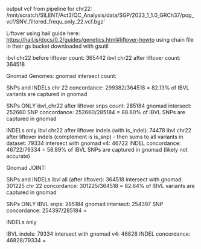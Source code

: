 output vcf from pipeline for chr22: /mnt/scratch/SILENT/Act3/QC_Analysis/data/SGP/2023_1_1.0_GRCh37/pop_vcf/SNV_filtered_frequ_only_22.vcf.bgz'

Liftover using hail
guide here: https://hail.is/docs/0.2/guides/genetics.html#liftover-howto
using chain file in their gs bucket downloaded with gsutil

ibvl chr22 before liftover count:  365442
ibvl chr22 after liftover count:  364518


Gnomad Genomes:
gnomad intersect count: 

SNPs and INDELs
chr 22 concordance: 299382/364518 = 82.13% of IBVL variants are captured in gnomad

SNPs ONLY
ibvl_chr22 after liftover snps count: 285184
gnomad intersect: 252660
SNP concordance: 252660/285184 = 88.60% of IBVL SNPs are captured in gnomad


INDELs only
ibvl chr22 after liftover indels (with is_indel): 74478
ibvl chr22 after liftover indels (complement is is_snp) - then sums to all variants in dataset: 79334
intersect with gnomad v4: 46722
INDEL concordance: 46722/79334 = 58.89% of IBVL SNPs are captured in gnomad (likely not accurate)


Gnomad JOINT:

SNPs and INDELs
ibvl all (after liftover): 364518
intersect with gnomad: 301225
chr 22 concordance: 301225/364518 = 82.64% of IBVL variants are captured in gnomad

SNPs ONLY
IBVL snps: 285184
gnomad intersect: 254397
SNP concordance: 254397/285184 = 


INDELs only

IBVL indels: 79334
intersect with gnomad v4: 46828
INDEL concordance:  46828/79334 = 
